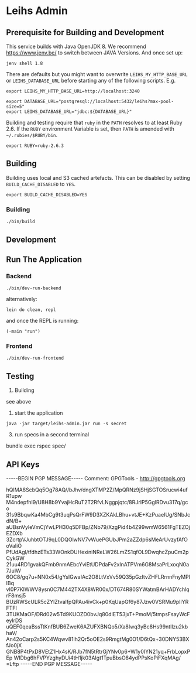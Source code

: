 Leihs Admin
===========


Prerequisite for Building and Development
-----------------------------------------

This service builds with Java OpenJDK 8. We recommend https://www.jenv.be/ to
switch between JAVA Versions. And once set up:

    jenv shell 1.8

There are defaults but you might want to overwrite `LEIHS_MY_HTTP_BASE_URL` or
`LEIHS_DATABASE_URL` before starting any of the following scripts. E.g.

    export LEIHS_MY_HTTP_BASE_URL=http://localhost:3240

    export DATABASE_URL="postgresql://localhost:5432/leihs?max-pool-size=5"
    export LEIHS_DATABASE_URL="jdbc:${DATABASE_URL}"


Building and testing require that `ruby` in the `PATH` resolves to at least
Ruby 2.6. If the `RUBY` environment Variable is set, then `PATH` is
amended with `~/.rubies/$RUBY/bin`.

    export RUBY=ruby-2.6.3


Building
--------

Building uses local and S3 cached artefacts. This can be disabled by setting
`BUILD_CACHE_DISABLED` to `YES`.

    export BUILD_CACHE_DISABLED=YES


### Building

    ./bin/build



Development
-----------

## Run The Application


### Backend


    ./bin/dev-run-backend

alternatively:


    lein do clean, repl

  and once the REPL is running:

    (-main "run")


### Frontend

    ./bin/dev-run-frontend



Testing
-------

1. Building

  see above

1. start the application

  `java -jar target/leihs-admin.jar run -s secret`

3. run specs in a second terminal

  bundle exec rspec spec/




## API Keys

-----BEGIN PGP MESSAGE-----
Comment: GPGTools - http://gpgtools.org

hQIMA8ScbQq5Og78AQ//bJhv/dngXTMP2Z/MpQRNz9jSHjSGTOSrucwi4ufR1upw
M4ndepfhI9/U8H8b9YvajHcRuT2T2RfvLNggpjqtc/8RJrIP5GglRDvu317q/gco
31s9BbqwKa4MbCg9t3uqPsQrFW9D3XZKAkLBhu+vtJE+KzPuaeIUg/SNbJcdN/B+
aUBsnVyleVmCjYwLPH30q5DFBp/ZNb79/XzgPid4b4Z99wmW6561FgTEZOjEZDXb
3ZcrtpVJuhbtOTJ9qL0DQOlwNV7vWuePGUbJPm2aZZdp6sMeArUvzyfAfOoVaIiO
PfUdAgl/tfdhzETs33WOnkDUHexiniNReLW26LmZS1qfOL9DwqhcZpuCm2pCykGW
21uu4RD1gvakQFmb9nmAEbcYviEtUDPdaFv2xInATPVm6G8MsaPrLxoqN0a7JuIW
6OC8/gq7u+NN0x54/gYsIGwaIAc2O8LtVxVv59Q35pGzItvZHFLRrnnFnyMPlIBq
vI0P7KlWWV8ysn0C7M442TX4X8WR00x/DT674R80SYWatmBArHADYchlqrF8msj5
BUzRWScULR5cZYlZtvalfpQPAu4ivCk+p0KqUapGf6y87Jzw0VSRMu9pIlYRFTFI
3TUKMaOF/DRd02w5Td9KUOZD0bvJq80dIET53jxT+PmoM/5tmpsFsayWcFeylrDS
uQEF0qeaBssTtKnfBUB6ZweK6AZUFXBNQo5/Xa8Iwq3yBc8Hs99ntIlzu2kbhaV/
An42oCarp2s5KC4Wqwv81Ih2Qr5oOE2s9RmgtMg0O1/D6tQx+30DNY53BXfJo0jX
GNB8P4tPxD8VEtZ1Hx4sK/RJb7fN5tRtrGjYNv0p6+W1y0IYN21yq+FrbLopxPEp
WIDbg6hFVPYzghyDUi4tH1jk03AIgt1TpuBbsO84ydPPsKoPiFXqMAg/
=Lftp
-----END PGP MESSAGE-----




